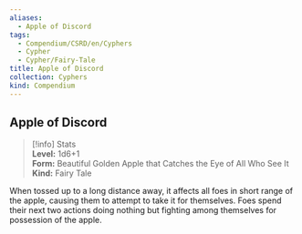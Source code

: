 ```yaml
---
aliases:
  - Apple of Discord
tags:
  - Compendium/CSRD/en/Cyphers
  - Cypher
  - Cypher/Fairy-Tale
title: Apple of Discord
collection: Cyphers
kind: Compendium
---
```

## Apple of Discord  
>[!info] Stats  
> **Level:** 1d6+1  
> **Form:** Beautiful Golden Apple that Catches the Eye of All Who See It  
> **Kind:** Fairy Tale
  
When tossed up to a long distance away, it affects all foes in short range of the apple, causing them to attempt to take it for themselves. Foes spend their next two actions doing nothing but fighting among themselves for possession of the apple.